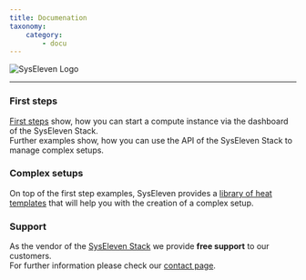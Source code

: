 ```yaml
---
title: Documenation
taxonomy:
    category:
        - docu
---
```


![SysEleven Logo](/images/stacklogo.svg)

---

### First steps

[First steps](tutorials/firststeps/) show, how you can start a compute instance via the dashboard of the SysEleven Stack.  
Further examples show, how you can use the API of the SysEleven Stack to manage complex setups.

### Complex setups

On top of the first step examples, SysEleven provides a [library of heat templates](https://github.com/syseleven/heat-examples) that will help you with the creation of a complex setup.

### Support

As the vendor of the [SysEleven Stack](https://dashboard.cloud.syseleven.net/) we provide **free support** to our customers.  
For further information please check our [contact page](support/contact/).